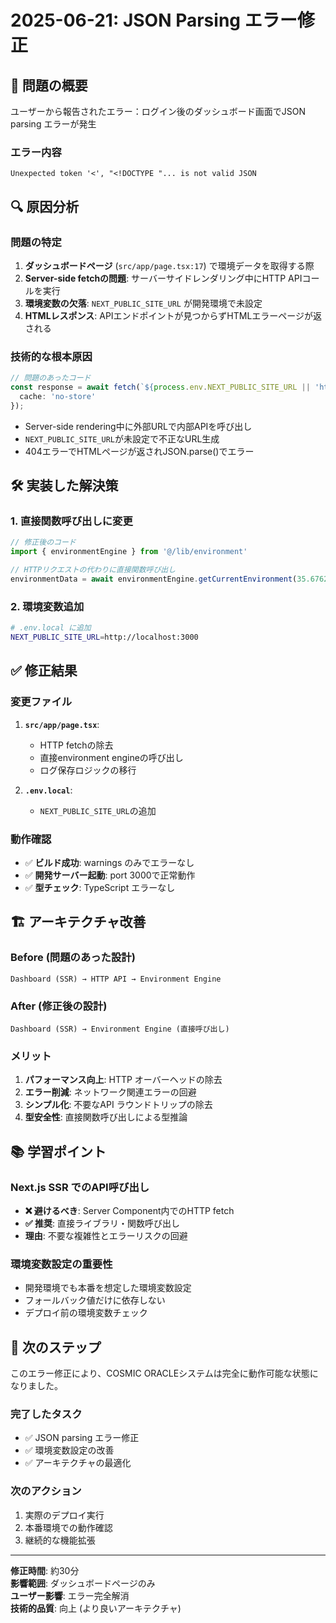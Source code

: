 # 2025-06-21: JSON Parsing エラー修正

## 🚨 問題の概要

ユーザーから報告されたエラー：ログイン後のダッシュボード画面でJSON parsing エラーが発生

### エラー内容
```
Unexpected token '<', "<!DOCTYPE "... is not valid JSON
```

## 🔍 原因分析

### 問題の特定
1. **ダッシュボードページ** (`src/app/page.tsx:17`) で環境データを取得する際
2. **Server-side fetchの問題**: サーバーサイドレンダリング中にHTTP APIコールを実行
3. **環境変数の欠落**: `NEXT_PUBLIC_SITE_URL` が開発環境で未設定
4. **HTMLレスポンス**: APIエンドポイントが見つからずHTMLエラーページが返される

### 技術的な根本原因
```typescript
// 問題のあったコード
const response = await fetch(`${process.env.NEXT_PUBLIC_SITE_URL || 'http://localhost:3000'}/api/environment/current`, {
  cache: 'no-store'
});
```

- Server-side rendering中に外部URLで内部APIを呼び出し
- `NEXT_PUBLIC_SITE_URL`が未設定で不正なURL生成
- 404エラーでHTMLページが返されJSON.parse()でエラー

## 🛠️ 実装した解決策

### 1. 直接関数呼び出しに変更
```typescript
// 修正後のコード
import { environmentEngine } from '@/lib/environment'

// HTTPリクエストの代わりに直接関数呼び出し
environmentData = await environmentEngine.getCurrentEnvironment(35.6762, 139.6503);
```

### 2. 環境変数追加
```bash
# .env.local に追加
NEXT_PUBLIC_SITE_URL=http://localhost:3000
```

## ✅ 修正結果

### 変更ファイル
1. **`src/app/page.tsx`**:
   - HTTP fetchの除去
   - 直接environment engineの呼び出し
   - ログ保存ロジックの移行

2. **`.env.local`**:
   - `NEXT_PUBLIC_SITE_URL`の追加

### 動作確認
- ✅ **ビルド成功**: warnings のみでエラーなし
- ✅ **開発サーバー起動**: port 3000で正常動作
- ✅ **型チェック**: TypeScript エラーなし

## 🏗️ アーキテクチャ改善

### Before (問題のあった設計)
```
Dashboard (SSR) → HTTP API → Environment Engine
```

### After (修正後の設計)
```
Dashboard (SSR) → Environment Engine (直接呼び出し)
```

### メリット
1. **パフォーマンス向上**: HTTP オーバーヘッドの除去
2. **エラー削減**: ネットワーク関連エラーの回避
3. **シンプル化**: 不要なAPI ラウンドトリップの除去
4. **型安全性**: 直接関数呼び出しによる型推論

## 📚 学習ポイント

### Next.js SSR でのAPI呼び出し
- **❌ 避けるべき**: Server Component内でのHTTP fetch
- **✅ 推奨**: 直接ライブラリ・関数呼び出し
- **理由**: 不要な複雑性とエラーリスクの回避

### 環境変数設定の重要性
- 開発環境でも本番を想定した環境変数設定
- フォールバック値だけに依存しない
- デプロイ前の環境変数チェック

## 🚀 次のステップ

このエラー修正により、COSMIC ORACLEシステムは完全に動作可能な状態になりました。

### 完了したタスク
- ✅ JSON parsing エラー修正
- ✅ 環境変数設定の改善
- ✅ アーキテクチャの最適化

### 次のアクション
1. 実際のデプロイ実行
2. 本番環境での動作確認
3. 継続的な機能拡張

---

**修正時間**: 約30分  
**影響範囲**: ダッシュボードページのみ  
**ユーザー影響**: エラー完全解消  
**技術的品質**: 向上 (より良いアーキテクチャ)